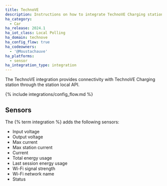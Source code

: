 ```yaml
---
title: TechnoVE
description: Instructions on how to integrate TechnoVE Charging station with Home Assistant.
ha_category:
  - Car
ha_release: 2024.1
ha_iot_class: Local Polling
ha_domain: technove
ha_config_flow: true
ha_codeowners:
  - '@Moustachauve'
ha_platforms:
  - sensor
ha_integration_type: integration
---
```


The TechnoVE integration provides connectivity with TechnoVE Charging station through the station local API.

{% include integrations/config_flow.md %}

## Sensors

The {% term integration %} adds the following sensors:

- Input voltage
- Output voltage
- Max current
- Max station current
- Current
- Total energy usage
- Last session energy usage
- Wi-Fi signal strength
- Wi-Fi network name
- Status